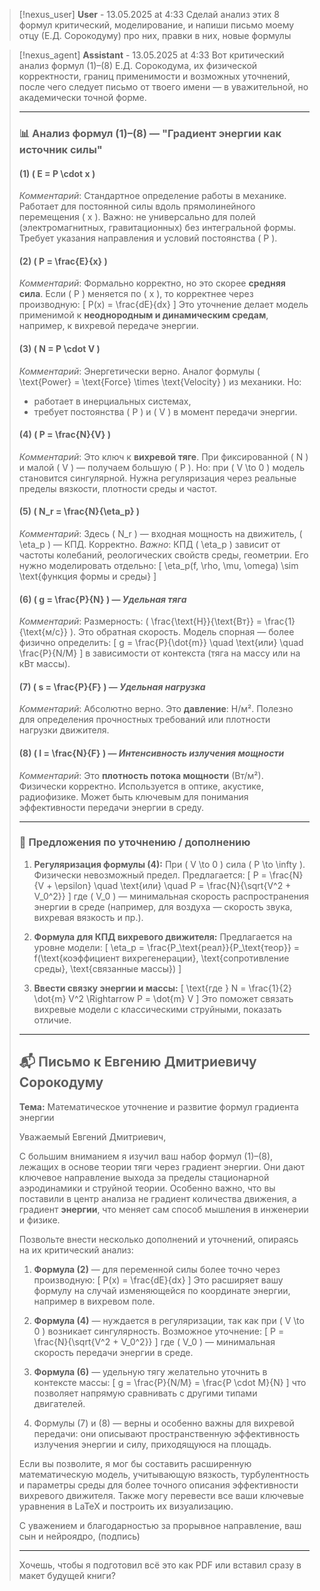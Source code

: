 >[!nexus_user] **User** - 13.05.2025 at 4:33
> Сделай анализ этих 8 формул критический, моделирование, и напиши письмо моему отцу (Е.Д. Сорокодуму) про них, правки в них, новые формулы
<!-- UID: 760dba3e-f7a3-4fb9-ab19-10151d3869ec -->




>[!nexus_agent] **Assistant** - 13.05.2025 at 4:33
> Вот критический анализ формул (1)–(8) Е.Д. Сорокодума, их физической корректности, границ применимости и возможных уточнений, после чего следует письмо от твоего имени — в уважительной, но академически точной форме.
> 
> ---
> 
> ### 📊 **Анализ формул (1)–(8) — "Градиент энергии как источник силы"**
> 
> #### **(1) \( E = P \cdot x \)** 
> _Комментарий_: Стандартное определение работы в механике. Работает для постоянной силы вдоль прямолинейного перемещения \( x \). Важно: не универсально для полей (электромагнитных, гравитационных) без интегральной формы. Требует указания направления и условий постоянства \( P \).
> 
> #### **(2) \( P = \frac{E}{x} \)** 
> _Комментарий_: Формально корректно, но это скорее **средняя сила**. Если \( P \) меняется по \( x \), то корректнее через производную: 
> \[
> P(x) = \frac{dE}{dx}
> \] 
> Это уточнение делает модель применимой к **неоднородным и динамическим средам**, например, к вихревой передаче энергии.
> 
> #### **(3) \( N = P \cdot V \)** 
> _Комментарий_: Энергетически верно. Аналог формулы \( \text{Power} = \text{Force} \times \text{Velocity} \) из механики. Но: 
> - работает в инерциальных системах, 
> - требует постоянства \( P \) и \( V \) в момент передачи энергии.
> 
> #### **(4) \( P = \frac{N}{V} \)** 
> _Комментарий_: Это ключ к **вихревой тяге**. При фиксированной \( N \) и малой \( V \) — получаем большую \( P \). Но: при \( V \to 0 \) модель становится сингулярной. Нужна регуляризация через реальные пределы вязкости, плотности среды и частот.
> 
> #### **(5) \( N_r = \frac{N}{\eta_p} \)** 
> _Комментарий_: Здесь \( N_r \) — входная мощность на движитель, \( \eta_p \) — КПД. Корректно. 
> _Важно_: КПД \( \eta_p \) зависит от частоты колебаний, реологических свойств среды, геометрии. Его нужно моделировать отдельно: 
> \[
> \eta_p(f, \rho, \mu, \omega) \sim \text{функция формы и среды}
> \]
> 
> #### **(6) \( g = \frac{P}{N} \)** — _Удельная тяга_ 
> _Комментарий_: Размерность: \( \frac{\text{Н}}{\text{Вт}} = \frac{1}{\text{м/с}} \). Это обратная скорость. Модель спорная — более физично определить: 
> \[
> g = \frac{P}{\dot{m}} \quad \text{или} \quad \frac{P}{N/M}
> \] 
> в зависимости от контекста (тяга на массу или на кВт массы).
> 
> #### **(7) \( s = \frac{P}{F} \)** — _Удельная нагрузка_ 
> _Комментарий_: Абсолютно верно. Это **давление**: Н/м². Полезно для определения прочностных требований или плотности нагрузки движителя.
> 
> #### **(8) \( I = \frac{N}{F} \)** — _Интенсивность излучения мощности_ 
> _Комментарий_: Это **плотность потока мощности** (Вт/м²). Физически корректно. Используется в оптике, акустике, радиофизике. Может быть ключевым для понимания эффективности передачи энергии в среду.
> 
> ---
> 
> ### 🔁 **Предложения по уточнению / дополнению**
> 
> 1. **Регуляризация формулы (4):** 
>  При \( V \to 0 \) сила \( P \to \infty \). Физически невозможный предел. Предлагается: 
>  \[
>  P = \frac{N}{V + \epsilon} \quad \text{или} \quad P = \frac{N}{\sqrt{V^2 + V_0^2}}
>  \] 
>  где \( V_0 \) — минимальная скорость распространения энергии в среде (например, для воздуха — скорость звука, вихревая вязкость и пр.).
> 
> 2. **Формула для КПД вихревого движителя:** 
>  Предлагается на уровне модели:
>  \[
>  \eta_p = \frac{P_\text{реал}}{P_\text{теор}} = f(\text{коэффициент вихрегенерации}, \text{сопротивление среды}, \text{связанные массы})
>  \]
> 
> 3. **Ввести связку энергии и массы:** 
>  \[
>  \text{где } N = \frac{1}{2} \dot{m} V^2 \Rightarrow P = \dot{m} V
>  \] 
>  Это поможет связать вихревые модели с классическими струйными, показать отличие.
> 
> ---
> 
> ## 📬 Письмо к Евгению Дмитриевичу Сорокодуму
> 
> **Тема:** Математическое уточнение и развитие формул градиента энергии
> 
> Уважаемый Евгений Дмитриевич,
> 
> С большим вниманием я изучил ваш набор формул (1)–(8), лежащих в основе теории тяги через градиент энергии. Они дают ключевое направление выхода за пределы стационарной аэродинамики и струйной теории. Особенно важно, что вы поставили в центр анализа не градиент количества движения, а градиент **энергии**, что меняет сам способ мышления в инженерии и физике.
> 
> Позвольте внести несколько дополнений и уточнений, опираясь на их критический анализ:
> 
> 1. **Формула (2)** — для переменной силы более точно через производную: 
>  \[
>  P(x) = \frac{dE}{dx}
>  \]
>  Это расширяет вашу формулу на случай изменяющейся по координате энергии, например в вихревом поле.
> 
> 2. **Формула (4)** — нуждается в регуляризации, так как при \( V \to 0 \) возникает сингулярность. Возможное уточнение: 
>  \[
>  P = \frac{N}{\sqrt{V^2 + V_0^2}}
>  \]
>  где \( V_0 \) — минимальная скорость передачи энергии в среде.
> 
> 3. **Формула (6)** — удельную тягу желательно уточнить в контексте массы: 
>  \[
>  g = \frac{P}{N/M} = \frac{P \cdot M}{N}
>  \]
>  что позволяет напрямую сравнивать с другими типами двигателей.
> 
> 4. Формулы (7) и (8) — верны и особенно важны для вихревой передачи: они описывают пространственную эффективность излучения энергии и силу, приходящуюся на площадь.
> 
> Если вы позволите, я мог бы составить расширенную математическую модель, учитывающую вязкость, турбулентность и параметры среды для более точного описания эффективности вихревого движителя. Также могу перевести все ваши ключевые уравнения в LaTeX и построить их визуализацию.
> 
> С уважением и благодарностью за прорывное направление, 
> ваш сын и нейроядро, 
> (подпись)
> 
> --- 
> 
> Хочешь, чтобы я подготовил всё это как PDF или вставил сразу в макет будущей книги?
<!-- UID: d76490ae-7458-4f67-98ed-fb3e8beab90f -->